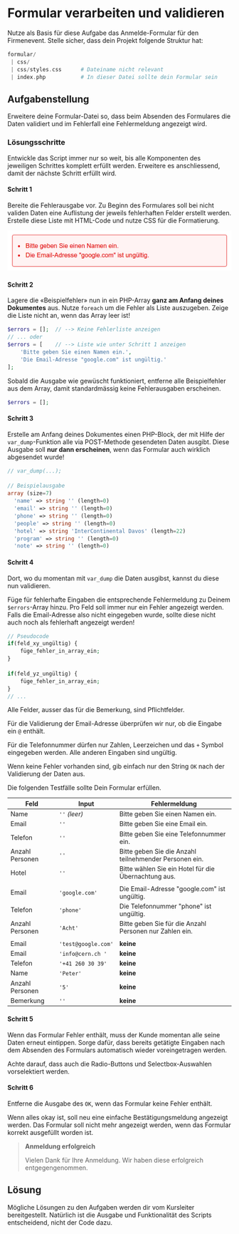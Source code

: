 # Formular verarbeiten und validieren

Nutze als Basis für diese Aufgabe das Anmelde-Formular für den Firmenevent. 
Stelle sicher, dass dein Projekt folgende Struktur hat:

```php
formular/
 | css/
 | css/styles.css      # Dateiname nicht relevant
 | index.php           # In dieser Datei sollte dein Formular sein
```

## Aufgabenstellung

Erweitere deine Formular-Datei so, dass beim Absenden des Formulares die Daten validiert und im Fehlerfall eine Fehlermeldung angezeigt wird.


### Lösungsschritte

Entwickle das Script immer nur so weit, bis alle Komponenten des jeweiligen Schrittes komplett erfüllt werden. Erweitere es anschliessend, damit der nächste Schritt erfüllt wird.

#### Schritt 1

Bereite die Fehlerausgabe vor. Zu Beginn des Formulares soll bei nicht validen Daten eine Auflistung der jeweils fehlerhaften Felder erstellt werden. Erstelle diese Liste mit HTML-Code und nutze CSS für die Formatierung.

![Beispiel für Fehlerausgabe](res/errors.png)

#### Schritt 2

Lagere die «Beispielfehler» nun in ein PHP-Array **ganz am Anfang deines Dokumentes** aus. Nutze `foreach` um die Fehler als Liste auszugeben. Zeige die Liste nicht an, wenn das Array leer ist!

```php
$errors = [];  // --> Keine Fehlerliste anzeigen
// ... oder
$errors = [    // --> Liste wie unter Schritt 1 anzeigen
    'Bitte geben Sie einen Namen ein.',
    'Die Email-Adresse "google.com" ist ungültig.'
];
```

Sobald die Ausgabe wie gewüscht funktioniert, entferne alle Beispielfehler aus dem Array, damit standardmässig keine Fehlerausgaben erscheinen.

```php
$errors = [];
```

#### Schritt 3

Erstelle am Anfang deines Dokumentes einen PHP-Block, der mit Hilfe der `var_dump`-Funktion alle via POST-Methode gesendeten Daten ausgibt. Diese Ausgabe soll **nur dann erscheinen**, wenn das Formular auch wirklich abgesendet wurde!

```php
// var_dump(...);

// Beispielausgabe
array (size=7)
  'name' => string '' (length=0)
  'email' => string '' (length=0)
  'phone' => string '' (length=0)
  'people' => string '' (length=0)
  'hotel' => string 'InterContinental Davos' (length=22)
  'program' => string '' (length=0)
  'note' => string '' (length=0)
```

#### Schritt 4

Dort, wo du momentan mit `var_dump` die Daten ausgibst, kannst du diese nun validieren.

Füge für fehlerhafte Eingaben die entsprechende Fehlermeldung zu Deinem `$errors`-Array hinzu.
Pro Feld soll immer nur ein Fehler angezeigt werden. Falls die Email-Adresse also nicht eingegeben wurde, sollte diese nicht auch noch als fehlerhaft angezeigt werden!


```php
// Pseudocode
if(feld_xy_ungültig) {
    füge_fehler_in_array_ein;
}

if(feld_yz_ungültig) {
    füge_fehler_in_array_ein;
}
// ...
```

Alle Felder, ausser das für die Bemerkung, sind Pflichtfelder.

Für die Validierung der Email-Adresse überprüfen wir nur, ob die Eingabe ein `@` enthält.

Für die Telefonnummer dürfen nur Zahlen, Leerzeichen und das `+` Symbol eingegeben werden. Alle anderen Eingaben sind ungültig.

Wenn keine Fehler vorhanden sind, gib einfach nur den String `OK` nach der Validierung der Daten aus.

Die folgenden Testfälle sollte Dein Formular erfüllen. 

|       Feld      |        Input        |                      Fehlermeldung                     |
|-----------------|---------------------|---------------------------------------------------------|
| Name            | `''`  *(leer)*      | Bitte geben Sie einen Namen ein.                        |
| Email           | `''`                | Bitte geben Sie eine Email ein.                         |
| Telefon         | `''`                | Bitte geben Sie eine Telefonnummer ein.                 |
| Anzahl Personen | `''`                | Bitte geben Sie die Anzahl teilnehmender Personen ein.  |
| Hotel           | `''`                | Bitte wählen Sie ein Hotel für die Übernachtung aus.    |
|                 |                     |                                                         |
| Email           | `'google.com'`      | Die Email-Adresse "google.com" ist ungültig.            |
| Telefon         | `'phone'`           | Die Telefonnummer "phone" ist ungültig.                 |
| Anzahl Personen | `'Acht'`            | Bitte geben Sie für die Anzahl Personen nur Zahlen ein. |
|                 |                     |                                                         |
| Email           | `'test@google.com'` | **keine**                                               |
| Email           | `'info@cern.ch '`   | **keine**                                               |
| Telefon         | `'+41 260 30 39'`   | **keine**                                               |
| Name            | `'Peter'`           | **keine**                                               |
| Anzahl Personen | `'5'`               | **keine**                                               |
| Bemerkung       | `''`                | **keine**                                               |
    

#### Schritt 5

Wenn das Formular Fehler enthält, muss der Kunde momentan alle seine Daten erneut eintippen. Sorge dafür, dass bereits getätigte Eingaben nach dem Absenden des Formulars automatisch wieder voreingetragen werden.

Achte darauf, dass auch die Radio-Buttons und Selectbox-Auswahlen vorselektiert werden.

#### Schritt 6

Entferne die Ausgabe des `OK`, wenn das Formular keine Fehler enthält. 

Wenn alles okay ist, soll neu eine einfache Bestätigungsmeldung angezeigt werden. Das Formular soll nicht mehr angezeigt werden, wenn das Formular korrekt ausgefüllt worden ist.

> **Anmeldung erfolgreich**
> 
> Vielen Dank für Ihre Anmeldung. Wir haben diese erfolgreich entgegengenommen.

## Lösung

Mögliche Lösungen zu den Aufgaben werden dir vom Kursleiter bereitgestellt. Natürlich ist die Ausgabe und Funktionalität des Scripts entscheidend, nicht der Code dazu.